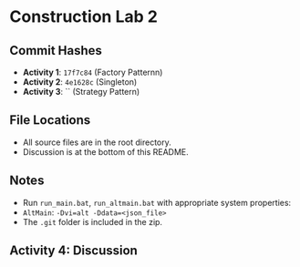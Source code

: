 # Construction Lab 2

## Commit Hashes
- **Activity 1**: `17f7c84` (Factory Patternn)
- **Activity 2**: `4e1628c` (Singleton)
- **Activity 3**: `` (Strategy Pattern)

## File Locations
- All source files are in the root directory.
- Discussion is at the bottom of this README.

## Notes
- Run `run_main.bat`, `run_altmain.bat` with appropriate system properties:
- `AltMain`: `-Dvi=alt -Ddata=<json_file>`
- The `.git` folder is included in the zip.

## Activity 4: Discussion
